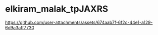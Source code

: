# elkiram_malak_tpJAXRS
https://github.com/user-attachments/assets/674aab7f-6f2c-44e1-a129-6d9a3aff7730

